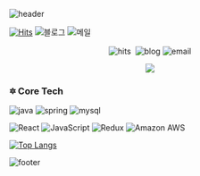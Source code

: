 ![header](https://capsule-render.vercel.app/api?type=wave&color=AAABD3&height=200&section=header&text=🔅&nbsp;LEE&nbsp;JI&nbsp;UN&nbsp;💞&fontColor=383A3F&fontSize=52&&animation=blink)

[![Hits](https://hits.seeyoufarm.com/api/count/incr/badge.svg?url=https%3A%2F%2Fgithub.com%2Fwldnswldnswl&count_bg=%23141321&title_bg=%236C49B8&icon=&icon_color=%23E7E7E7&title=hits&edge_flat=false)](https://hits.seeyoufarm.com)&nbsp;![블로그](https://img.shields.io/badge/-Tech%20Blog-6C49B8?logo=Bloglovin&link=https://blog.naver.com/wldnswldnswl)&nbsp;![메일](https://img.shields.io/badge/-Gmail-d93a7c?logo=Gmail?link=mailto:jiunlee97@gmail.com)

<p align="center">
    <img align="center" src = "https://hits.seeyoufarm.com/api/count/incr/badge.svg?url=https%3A%2F%2Fgithub.com%2Fwldnswldnswl&count_bg=%23141321&title_bg=%236C49B8&icon=&icon_color=%23E7E7E7&title=hits&edge_flat=false"
         alt="hits" />&nbsp;
    <img align="center" src="https://img.shields.io/badge/-Tech%20Blog-6C49B8?logo=Bloglovin&link=https://blog.naver.com/wldnswldnswl" alt="blog"/>
    <img align="center" src="https://img.shields.io/badge/-Gmail-d93a7c?logo=Gmail?link=mailto:jiunlee97@gmail.com" alt="email"/>
</p>
<p align="center">
    <img src = "https://github-readme-stats.vercel.app/api?theme=radical&&username=wldnswldnswl" />
</p>

### 🔯️ Core Tech
![java](https://img.shields.io/badge/-Java-007396?logo=Java)&nbsp;![spring](https://img.shields.io/badge/-SpringBoot-6DB33F?logo=Spring)&nbsp;![mysql](https://img.shields.io/badge/-MySQL-4479A1?style=flat&logo=MySQL)

![React](https://img.shields.io/badge/-React-61dafb?logo=React)&nbsp;![JavaScript](https://img.shields.io/badge/-JavaScript-f7df1e?logo=JavaScript)&nbsp;![Redux](https://img.shields.io/badge/-Redux-764abc?logo=Redux)&nbsp;![Amazon AWS](https://img.shields.io/badge/-Amazon&nbsp;AWS-232f3e?style=flat&logo=Amazon)


[![Top Langs](https://github-readme-stats.vercel.app/api/top-langs/?username=wldnswldnswl&layout=compact)](https://github.com/wldnswldnswl/github-readme-stats)

 
![footer](https://capsule-render.vercel.app/api?type=Rect&color=353866&height=20&section=footer)


